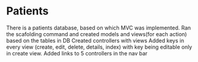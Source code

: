 # Patients
There is a patients database, based on which MVC was implemented.
Ran the scafolding command and created models and views(for each action) based on the tables in DB
Created controllers with views
Added keys in every view (create, edit, delete, details, index) with key being editable only in create view.
Added links to 5 controllers in the nav bar
